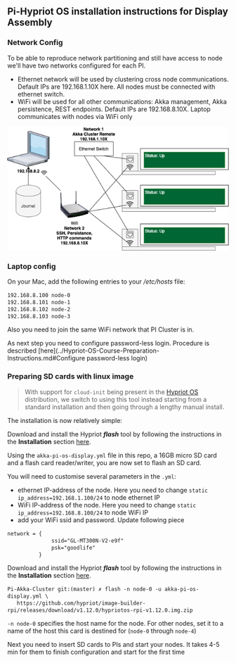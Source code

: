 ## Pi-Hypriot OS installation instructions for Display Assembly

### Network Config
To be able to reproduce network partitioning and still have access to node we'll have two networks configured for each PI.
* Ethernet network will be used by clustering cross node communications. Default IPs are 192.168.1.10X here. All nodes must be connected with ethernet switch.
* WiFi will be used for all other communications: Akka management, Akka persistence, REST endpoints. Default IPs are 192.168.8.10X. Laptop communicates with nodes via WiFi only

![Network diagram](./images/network.png)

### Laptop config

On your Mac, add the following entries to your _/etc/hosts_ file:
```
192.168.8.100 node-0
192.168.8.101 node-1
192.168.8.102 node-2
192.168.8.103 node-3
```
Also you need to join the same WiFi network that PI Cluster is in.

As next step you need to configure password-less login. Procedure is described [here](../Hypriot-OS-Course-Preparation-Instructions.md#Configure password-less login)

### Preparing SD cards with linux image

> With support for `cloud-init` being present in the [Hypriot OS](http://blog.hypriot.com) distribution, we switch to using this tool instead starting from a standard installation and then going through a lengthy manual install.

The installation is now relatively simple:

Download and install the Hypriot _**flash**_ tool by following the instructions in the **Installation** section [here](https://github.com/hypriot/flash#installation).

Using the `akka-pi-os-display.yml` file in this repo, a 16GB micro SD card and a flash card reader/writer, you are now set to flash an SD card.
 
You will need to customise several parameters in the `.yml`: 
* ethernet IP-address of the node. Here you need to change `static ip_address=192.168.1.100/24` to node ethernet IP
* WiFi IP-address of the node. Here you need to change `static ip_address=192.168.8.100/24` to node WiFi IP
* add your WiFi ssid and password. Update following piece  
```
network = {
              ssid="GL-MT300N-V2-e9f"
              psk="goodlife"
          }
```

Download and install the Hypriot _**flash**_ tool by following the instructions in the **Installation** section [here](https://github.com/hypriot/flash#installation).

```
Pi-Akka-Cluster git:(master) ✗ flash -n node-0 -u akka-pi-os-display.yml \
   https://github.com/hypriot/image-builder-rpi/releases/download/v1.12.0/hypriotos-rpi-v1.12.0.img.zip
```

`-n node-0` specifies the host name for the node. For other nodes, set it to a name of the host this card is destined for (`node-0` through `node-4`)

Next you need to insert SD cards to PIs and start your nodes. It takes 4-5 min for them to finish configuration and start for the first time